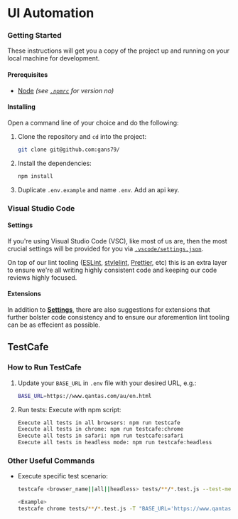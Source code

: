 # UI Automation



### Getting Started

These instructions will get you a copy of the project up and running on your local machine for development.

#### Prerequisites

- [Node](https://nodejs.org/en/) _(see [`.npmrc`](.npmrc) for version no)_

#### Installing

Open a command line of your choice and do the following:

1. Clone the repository and `cd` into the project:

   ```bash
   git clone git@github.com:gans79/
   ```

2. Install the dependencies:

   ```bash
   npm install
   ```

3. Duplicate `.env.example` and name `.env`. Add an api key.


### Visual Studio Code

#### Settings

If you're using Visual Studio Code (VSC), like most of us are, then the most crucial settings will be provided for you via [`.vscode/settings.json`](.vscode/settings.json).

On top of our lint tooling ([ESLint](https://eslint.org/), [stylelint](https://stylelint.io/), [Prettier](https://prettier.io/), etc) this is an extra layer to ensure we're all writing highly consistent code and keeping our code reviews highly focused.

#### Extensions

In addition to [**Settings**](#settings), there are also suggestions for extensions that further bolster code consistency and to ensure our aforemention lint tooling can be as effecient as possible.



## TestCafe

### How to Run TestCafe

1. Update your `BASE_URL` in `.env` file with your desired URL, e.g.:

   ```bash
   BASE_URL=https://www.qantas.com/au/en.html
   ```

2. Run tests: Execute with npm script:

   ```bash
   Execute all tests in all browsers: npm run testcafe
   Execute all tests in chrome: npm run testcafe:chrome
   Execute all tests in safari: npm run testcafe:safari
   Execute all tests in headless mode: npm run testcafe:headless
   ```



### Other Useful Commands

- Execute specific test scenario:

  ```bash
  testcafe <browser_name||all||headless> tests/**/*.test.js --test-meta testID=T* "TEST SCENARIO DESCRIPTION REGEX"

  <Example>
  testcafe chrome tests/**/*.test.js -T "BASE_URL='https://www.qantas.com/au/en.html' node_modules/.bin/testcafe chrome tests/fixtures --test-meta testID=T101 "
  ```
